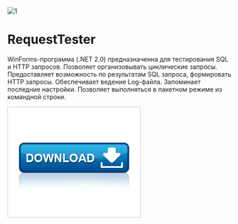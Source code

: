 
![1](https://github.com/PavelKulbida/RequestTester/blob/master/logo.ico?raw=true)

# RequestTester

WinForms-программа (.NET 2.0) предназначенна для тестирования SQL и HTTP запросов. 
Позволяет организовывать циклические запросы. 
Предоставляет возможность по результатам SQL запроса, формировать HTTP запросы. 
Обеспечивает ведение Log-файла. 
Запоминает последние настройки. 
Позволяет выполняться в пакетном режиме из командной строки.


[![1](https://github.com/PavelKulbida/RequestTester/blob/master/download.gif?raw=true)](https://github.com/PavelKulbida/RequestTester/releases/latest/download/RequestTester.exe)
